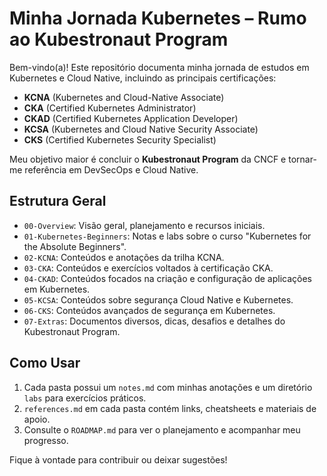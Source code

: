 # Minha Jornada Kubernetes – Rumo ao Kubestronaut Program

Bem-vindo(a)! Este repositório documenta minha jornada de estudos em Kubernetes e Cloud Native, incluindo as principais certificações:
- **KCNA** (Kubernetes and Cloud-Native Associate)
- **CKA** (Certified Kubernetes Administrator)
- **CKAD** (Certified Kubernetes Application Developer)
- **KCSA** (Kubernetes and Cloud Native Security Associate)
- **CKS** (Certified Kubernetes Security Specialist)

Meu objetivo maior é concluir o **Kubestronaut Program** da CNCF e tornar-me referência em DevSecOps e Cloud Native.

## Estrutura Geral

- `00-Overview`: Visão geral, planejamento e recursos iniciais.
- `01-Kubernetes-Beginners`: Notas e labs sobre o curso "Kubernetes for the Absolute Beginners".
- `02-KCNA`: Conteúdos e anotações da trilha KCNA.
- `03-CKA`: Conteúdos e exercícios voltados à certificação CKA.
- `04-CKAD`: Conteúdos focados na criação e configuração de aplicações em Kubernetes.
- `05-KCSA`: Conteúdos sobre segurança Cloud Native e Kubernetes.
- `06-CKS`: Conteúdos avançados de segurança em Kubernetes.
- `07-Extras`: Documentos diversos, dicas, desafios e detalhes do Kubestronaut Program.

## Como Usar
1. Cada pasta possui um `notes.md` com minhas anotações e um diretório `labs` para exercícios práticos.
2. `references.md` em cada pasta contém links, cheatsheets e materiais de apoio.
3. Consulte o `ROADMAP.md` para ver o planejamento e acompanhar meu progresso.

Fique à vontade para contribuir ou deixar sugestões!

